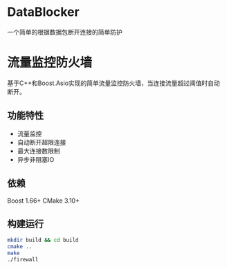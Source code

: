 # DataBlocker
一个简单的根据数据包断开连接的简单防护
# 流量监控防火墙

基于C++和Boost.Asio实现的简单流量监控防火墙，当连接流量超过阈值时自动断开。

## 功能特性
- 流量监控
- 自动断开超限连接
- 最大连接数限制
- 异步非阻塞IO

## 依赖
Boost 1.66+
CMake 3.10+

## 构建运行
```bash
mkdir build && cd build
cmake ..
make
./firewall
